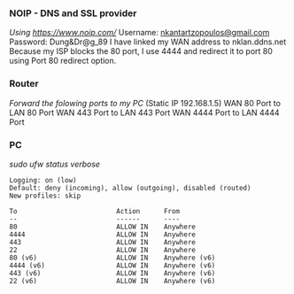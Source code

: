 ### NOIP - DNS and SSL provider
*Using https://www.noip.com/*
  Username: nkantartzopoulos@gmail.com
  Password: Dung&Dr@g_89
I have linked my WAN address to nklan.ddns.net
Because my ISP blocks the 80 port, I use 4444 and redirect it to port 80 using Port 80 redirect option.


### Router
*Forward the folowing ports to my PC* (Static IP 192.168.1.5)
WAN 80 Port to LAN 80 Port
WAN 443 Port to LAN 443 Port
WAN 4444 Port to LAN 4444 Port

### PC
*sudo ufw status verbose*
```
Logging: on (low)
Default: deny (incoming), allow (outgoing), disabled (routed)
New profiles: skip

To                         Action      From
--                         ------      ----
80                         ALLOW IN    Anywhere                  
4444                       ALLOW IN    Anywhere                  
443                        ALLOW IN    Anywhere                  
22                         ALLOW IN    Anywhere                  
80 (v6)                    ALLOW IN    Anywhere (v6)             
4444 (v6)                  ALLOW IN    Anywhere (v6)             
443 (v6)                   ALLOW IN    Anywhere (v6)             
22 (v6)                    ALLOW IN    Anywhere (v6) 
```
